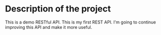 # Description of the project
This is a demo RESTful API. This is my first REST API. I'm going to continue improving this API and make it more useful.